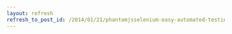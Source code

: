```yaml
---
layout: refresh
refresh_to_post_id: /2014/01/21/phantomjsselenium-easy-automated-testing-of-ajax-y-uis
---
```


